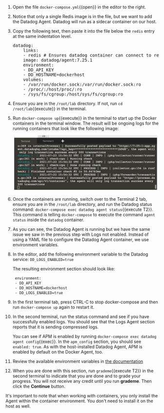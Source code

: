 1. Open the file `docker-compose.yml`{{open}} in the editor to the right. 
1. Notice that only a single Redis image is in the file, but we want to add the Datadog Agent. Datadog will run as a sidecar container on our host. 
1. Copy the following text, then paste it into the file below the `redis` entry at the same indentation level.
   <pre class="file" data-target="clipboard">
   datadog:
       links:
       - redis # Ensures datadog container can connect to redis container
       image: datadog/agent:7.25.1
       environment:
       - DD_API_KEY
       - DD_HOSTNAME=dockerhost
       volumes:
       - /var/run/docker.sock:/var/run/docker.sock:ro
       - /proc/:/host/proc/:ro
       - /sys/fs/cgroup:/host/sys/fs/cgroup:ro
   </pre>
1. Ensure you are in the `/root/lab` directory. If not, run `cd /root/lab`{{execute}} in the terminal.
1. Run `docker-compose up`{{execute}} in the terminal to start up the Docker containers in the terminal window. The result will be ongoing logs for the running containers that look like the following image:

    ![The first terminal window displays the logs of running Docker containers.](./assets/docker-compose-logs.png)
  
1. Once the containers are running, switch over to the Terminal 2 tab, ensure you are in the `/root/lab` directory, and run the Datadog status command: `docker-compose exec datadog agent status`{{execute T2}}. This command is telling `docker-compose` to execute the command `agent status` inside the `datadog` container.
1. As you can see, the Datadog Agent is running but we have the same issue we saw in the previous step with Logs not enabled. Instead of using a YAML file to configure the Datadog Agent container, we use environment variables.
1. In the editor, add the following environment variable to the Datadog service:
    `DD_LOGS_ENABLED=true`
    
    The resulting environment section should look like:

        environment:
        - DD_API_KEY
        - DD_HOSTNAME=dockerhost
        - DD_LOGS_ENABLED=true

1. In the first terminal tab, press CTRL-C to stop docker-compose and then run `docker-compose up` again to restart it.
1. In the second terminal, run the status command and see if you have successfully enabled logs. You should see that the Logs Agent section reports that it is sending compressed logs.

    You can see if APM is enabled by running `docker-compose exec datadog agent config`{{exec}}. In the `apm_config` section, you should see `enabled: true`. As with the host-installed Datadog Agent, APM is enabled by default on the Docker Agent, too.
1. Review the available environment variables in <a href="https://docs.datadoghq.com/agent/docker/?tab=standard#overview" target="_datadog">the documentation</a>
1. When you are done with this section, run `grademe`{{execute T2}} in the second terminal to indicate that you are done and to grade your progress. You will not receive any credit until you run **grademe**. Then click the **Continue** button.

It's important to note that when working with containers, you only install the Agent within the container environment. You don't need to install it on the host as well.
